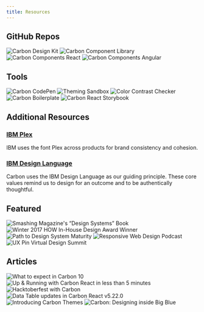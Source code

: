 ```yaml
---
title: Resources
---
```


## GitHub Repos

<grid-wrapper className="tile--resource--no-margin" col_lg="8" flex="true" bleed="true">
<clickable-tile
    title="Carbon Design Kit"
    href="https://github.com/ibm/carbon-design-kit"
    type="resource"
    >
    <img src="images/sketch-icon.png" alt="Carbon Design Kit" />
</clickable-tile>
<clickable-tile
    title="Carbon Components"
    href="https://github.com/ibm/carbon-components"
    type="resource"
    >
    <img src="images/github-icon.png" alt="Carbon Component Library" />
</clickable-tile>
<clickable-tile
    title="Carbon Components React"
    href="https://github.com/ibm/carbon-components-react"
    type="resource"
    >
    <img src="images/github-icon.png" alt="Carbon Components React" />
</clickable-tile>
<clickable-tile
    title="Carbon Components Angular"
    href="https://github.com/ibm/carbon-components-angular"
    type="resource"
    >
    <img src="images/github-icon.png" alt="Carbon Components Angular" />
</clickable-tile>
</grid-wrapper>

## Tools

<grid-wrapper className="tile--resource--no-margin" col_lg="8" flex="true" bleed="true">
<clickable-tile
    title="Carbon CodePen"
    href="http://www.codepen.io/team/carbon"
    type="resource"
    >
    <img src="images/codepen-icon.png" alt="Carbon CodePen" />
</clickable-tile>
<clickable-tile
    title="Theming Sandbox"
    href="http://themes.carbondesignsystem.com/"
    type="resource"
    >
    <img src="images/sandbox-icon.png" alt="Theming Sandbox" />
</clickable-tile>
<clickable-tile
    title="Color Contrast Checker"
    href="https://marijohannessen.github.io/color-contrast-checker/"
    type="resource"
    >
    <img src="images/color-contrast-icon.png" alt="Color Contrast Checker" />
</clickable-tile>
<clickable-tile
    title="Carbon Boilerplate"
    href="https://github.com/carbon-design-system/carbon-boilerplate"
    type="resource"
    >
    <img src="images/github-icon.png" alt="Carbon Boilerplate" />
</clickable-tile>
<clickable-tile
    title="Carbon React Storybook"
    href="http://react.carbondesignsystem.com/"
    type="resource"
    >
    <img src="images/react-icon.png" alt="Carbon React Storybook" />
</clickable-tile>
</grid-wrapper>

## Additional Resources

### [IBM Plex](https://github.com/IBM/plex)

IBM uses the font Plex across products for brand consistency and cohesion.

### [IBM Design Language](https://www.ibm.com/design/language/)

Carbon uses the IBM Design Language as our guiding principle. These core values remind us to design for an outcome and to be authentically thoughtful.

## Featured

<grid-wrapper flex="true" bleed="true">
<clickable-tile
    type="article"
    title="Smashing Magazine's “Design Systems” Book"
    href="https://www.smashingmagazine.com/design-systems-book/"
    >
    <img src="images/Featured_01.png" alt="Smashing Magazine's “Design Systems” Book" />
</clickable-tile>
<clickable-tile
    type="article"
    title="Winter 2017 HOW In-House Design Award Winner"
    href="http://www.howdesign.com/84-award-winning-projects-from-in-house-design-teams/"
    >
    <img src="images/Featured_02.png" alt="Winter 2017 HOW In-House Design Award Winner" />
</clickable-tile>
<clickable-tile
    type="article"
    title="Path to Design System Maturity"
    href="https://medium.com/ux-power-tools/the-path-to-design-system-maturity-d403daba692a"
    >
    <img src="images/Featured_03.png" alt="Path to Design System Maturity" />
</clickable-tile>
<clickable-tile
    type="article"
    title="Responsive Web Design Podcast"
    href="https://responsivewebdesign.com/podcast/ibm-carbon/"
    >
    <img src="images/Featured_04.png" alt="Responsive Web Design Podcast" />
</clickable-tile>
<clickable-tile
    type="article"
    title="UX Pin Virtual Design Summit"
    href="https://www.youtube.com/watch?v=eSvq5MieOdw&t=144s"
    >
    <img src="images/Featured_05.png" alt="UX Pin Virtual Design Summit" />
</clickable-tile>
</grid-wrapper>

## Articles

<grid-wrapper col_lg="12" flex="true" bleed="true">
<clickable-tile
    type="article"
    title="What to expect in Carbon 10"
    author="Robin Cannon"
    date="December 10, 2018"
    href="https://medium.com/carbondesign/what-to-expect-in-carbon-10-5af1bd6e25f6"
    >
    <img src="images/Article_01.png" alt="What to expect in Carbon 10" />
</clickable-tile>
<clickable-tile
    type="article"
    title="Up & Running with Carbon React in less than 5 minutes"
    author="Josh Black"
    date="October 19, 2018"
    href="https://medium.com/carbondesign/up-running-with-carbon-react-in-less-than-5-minutes-25d43cca059e"
    >
    <img src="images/Article_02.png" alt="Up & Running with Carbon React in less than 5 minutes" />
</clickable-tile>
<clickable-tile
    type="article"
    title="Hacktoberfest with Carbon"
    author="Josh Black"
    date="October 16, 2018"
    href="https://medium.com/carbondesign/hacktoberfest-with-carbon-95c48943f586"
    >
    <img src="images/Article_03.png" alt="Hacktoberfest with Carbon" />
</clickable-tile>
<clickable-tile
    type="article"
    title="Data Table updates in Carbon React v5.22.0"
    author="Josh Black"
    date="February 20, 2018"
    href="https://medium.com/carbondesign/data-table-updates-in-carbon-react-v5-22-0-6da0c24a96d6"
    >
    <img src="images/Article_04.png" alt="Data Table updates in Carbon React v5.22.0" />
</clickable-tile>
<clickable-tile
    type="article"
    title="Introducing Carbon Themes"
    author="Bethany Sonefield"
    date="August 11, 2017"
    href="https://medium.com/design-ibm/introducing-carbon-themes-83d3985a8627"
    >
    <img src="images/Article_05.png" alt="Introducing Carbon Themes" />
</clickable-tile>
<clickable-tile
    type="article"
    title="Carbon: Designing inside Big Blue"
    author="Bethany Sonefield"
    date="March 30, 2017"
    href="https://medium.com/design-ibm/carbon-designing-inside-big-blue-8577883cfe42"
    >
    <img src="images/Article_06.png" alt="Carbon: Designing inside Big Blue" />
</clickable-tile>
</grid-wrapper>
